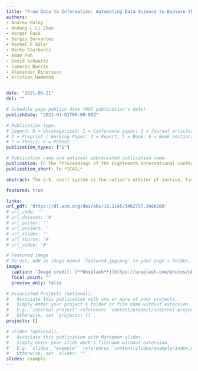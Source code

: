 ```yaml
---
title: "From Data to Information: Automating Data Science to Explore the US Court System"
authors:
- Andrew Paley
- Andong L Li Zhao
- Harper Pack
- Sergio Servantez
- Rachel F Adler
- Marko Sterbentz
- Adam Pah
- David Schwartz
- Cameron Barrie
- Alexander Einarsson
- Kristian Hammond


date: "2021-06-21"
doi: ""

# Schedule page publish date (NOT publication's date).
publishDate: "2021-01-01T00:00:00Z"

# Publication type.
# Legend: 0 = Uncategorized; 1 = Conference paper; 2 = Journal article;
# 3 = Preprint / Working Paper; 4 = Report; 5 = Book; 6 = Book section;
# 7 = Thesis; 8 = Patent
publication_types: ["1"]

# Publication name and optional abbreviated publication name.
publication: In the *Proceedings of the Eighteenth International Conference on Artificial Intelligence and Law*
publication_short: In *ICAIL*

abstract: The U.S. court system is the nation's arbiter of justice, tasked with the responsibility of ensuring equal protection under the law. But hurdles to information access obscure the inner workings of the system, preventing stakeholders - from legal scholars to journalists and members of the public - from understanding the state of justice in America at scale. There is an ongoing data access argument here: U.S. court records are public data and should be freely available. But open data arguments represent a half-measure; what we really need is open information. This distinction marks the difference between downloading a zip file containing a quarter-million case dockets and getting the real-time answer to a question like "Are pro se parties more or less likely to receive fee waivers?" To help bridge that gap, we introduce a novel platform and user experience that provides users with the tools necessary to explore data and drive analysis via natural language statements. Our approach leverages an ontology configuration that adds domain-relevant data semantics to database schemas to provide support for user guidance and for search and analysis without user-entered code or SQL. The system is embodied in a "natural-language notebook" user experience, and we apply this approach to the space of case docket data from the U.S. federal court system. Additionally, we provide detail on the collection, ingestion and processing of the dockets themselves, including early experiments in the use of language modeling for docket entry classification with an initial focus on motions.

featured: true

links:
url_pdf: 'https://dl.acm.org/doi/abs/10.1145/3462757.3466100'
# url_code: ''
# url_dataset: '#'
# url_poster: ''
# url_project: ''
# url_slides: ''
# url_source: '#'
# url_video: '#'

# Featured image
# To use, add an image named `featured.jpg/png` to your page's folder.
image:
  caption: 'Image credit: [**Unsplash**](https://unsplash.com/photos/pLCdAaMFLTE)'
  focal_point: ""
  preview_only: false

# Associated Projects (optional).
#   Associate this publication with one or more of your projects.
#   Simply enter your project's folder or file name without extension.
#   E.g. `internal-project` references `content/project/internal-project/index.md`.
#   Otherwise, set `projects: []`.
projects: []

# Slides (optional).
#   Associate this publication with Markdown slides.
#   Simply enter your slide deck's filename without extension.
#   E.g. `slides: "example"` references `content/slides/example/index.md`.
#   Otherwise, set `slides: ""`.
slides: example
---
```

